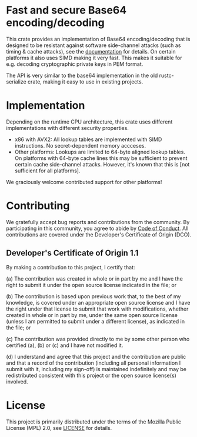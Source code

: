 # Fast and secure Base64 encoding/decoding

This crate provides an implementation of Base64 encoding/decoding that is
designed to be resistant against software side-channel attacks (such as timing
& cache attacks), see the [documentation] for details. On certain platforms it
also uses SIMD making it very fast. This makes it suitable for e.g. decoding
cryptographic private keys in PEM format.

The API is very similar to the base64 implementation in the old rustc-serialize
crate, making it easy to use in existing projects.

[documentation]: https://docs.rs/b64-ct

# Implementation

Depending on the runtime CPU architecture, this crate uses different
implementations with different security properties.

* x86 with AVX2: All lookup tables are implemented with SIMD
  instructions. No secret-dependent memory accceses.
* Other platforms: Lookups are limited to 64-byte aligned lookup tables. On
  platforms with 64-byte cache lines this may be sufficient to prevent
  certain cache side-channel attacks. However, it's known that this is [not
  sufficient for all platforms].

We graciously welcome contributed support for other platforms!

[not sufficient on some platforms]: https://ts.data61.csiro.au/projects/TS/cachebleed/

# Contributing

We gratefully accept bug reports and contributions from the community.
By participating in this community, you agree to abide by [Code of Conduct](./CODE_OF_CONDUCT.md).
All contributions are covered under the Developer's Certificate of Origin (DCO).

## Developer's Certificate of Origin 1.1

By making a contribution to this project, I certify that:

(a) The contribution was created in whole or in part by me and I
have the right to submit it under the open source license
indicated in the file; or

(b) The contribution is based upon previous work that, to the best
of my knowledge, is covered under an appropriate open source
license and I have the right under that license to submit that
work with modifications, whether created in whole or in part
by me, under the same open source license (unless I am
permitted to submit under a different license), as indicated
in the file; or

(c) The contribution was provided directly to me by some other
person who certified (a), (b) or (c) and I have not modified
it.

(d) I understand and agree that this project and the contribution
are public and that a record of the contribution (including all
personal information I submit with it, including my sign-off) is
maintained indefinitely and may be redistributed consistent with
this project or the open source license(s) involved.

# License

This project is primarily distributed under the terms of the Mozilla Public License (MPL) 2.0, see [LICENSE](./LICENSE) for details.
